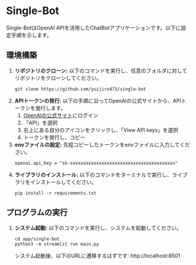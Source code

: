 # Single-Bot
Single-BotはOpenAI APIを活用したChatBotアプリケーションです。以下に設定手順を示します。
## 環境構築
1. **リポジトリのクローン:** 以下のコマンドを実行し、任意のフォルダに対してリポジトリをクローンしてください。
    ```
    git clone https://github.com/yuijiro473/single-bot
    ```
2. **APIトークンの発行:** 以下の手順に沿ってOpenAIの公式サイトから、APIトークンを発行します。
    1. [OpenAIの公式サイト](https://openai.com/product)にログイン
    2. 「API」を選択
    3. 右上にある自分のアイコンをクリックし、「View API keys」を選択
    4. トークンを発行し、コピー
3. **envファイルの設定:** 先程コピーしたトークンをenvファイルに入力してください。
    ```
    openai.api_key = "sk-xxxxxxxxxxxxxxxxxxxxxxxxxxxxxxxxxxxxxxxx"
    ```
4. **ライブラリのインストール:** 以下のコマンドをターミナルで実行し、ライブラリをインストールしてください。
    ```
    pip install -r requirements.txt
    ```

## プログラムの実行
1. **システム起動:** 以下のコマンドを実行し、システムを起動してください。
    ```
    cd app/single-bot
    python3 -m streamlit run main.py
    ```
   システム起動後、以下のURLに遷移するはずです: http://localhost:8501
